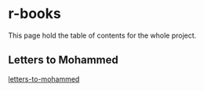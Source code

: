 # r-books

This page hold the table of contents for the whole project.

## Letters to Mohammed

[letters-to-mohammed](letters-to-mohammed)
